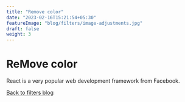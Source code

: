 ```yaml
---
title: "Remove color"
date: "2023-02-16T15:21:54+05:30"
featureImage: "blog/filters/image-adjustments.jpg"
draft: false
weight: 3
---
```


# ReMove color

React is a very popular web development framework from Facebook.

[Back to filters blog](/blog/filters)
